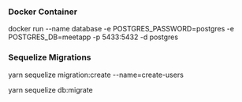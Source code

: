 ### Docker Container
  docker run --name database -e POSTGRES_PASSWORD=postgres -e POSTGRES_DB=meetapp -p 5433:5432 -d postgres

### Sequelize Migrations
  yarn sequelize migration:create --name=create-users

  yarn sequelize db:migrate
